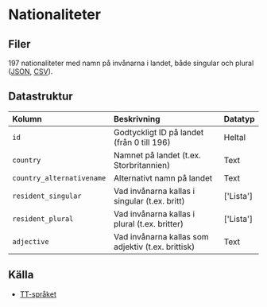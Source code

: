 # Nationaliteter

## Filer

197 nationaliteter med namn på invånarna i landet, både singular och plural ([JSON](nationaliteter.json), [CSV](nationaliteter.csv)).

## Datastruktur

Kolumn | Beskrivning | Datatyp
:------- | :----------  | :----------
`id` | Godtyckligt ID på landet (från 0 till 196)  | Heltal
`country` | Namnet på landet (t.ex. Storbritannien) | Text
`country_alternativename` | Alternativt namn på landet | Text
`resident_singular` | Vad invånarna kallas i singular (t.ex. britt) | ['Lista']
`resident_plural` | Vad invånarna kallas i plural (t.ex. britter) | ['Lista']
`adjective` | Vad invånarna kallas som adjektiv (t.ex. brittisk) | Text

## Källa

- [TT-språket](https://tt.se/tt-spraket/ord-och-begrepp/internationellt/stat-och-nationalitet/)